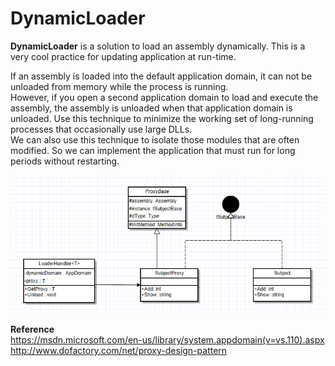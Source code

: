 # DynamicLoader
<strong>DynamicLoader</strong> is a solution to load an assembly dynamically. This is a very cool practice for updating application at run-time.

If an assembly is loaded into the default application domain, it can not be unloaded from memory while the process is running. 
<br />
However, if you open a second application domain to load and execute the assembly, the assembly is unloaded when that application domain is unloaded. Use this technique to minimize the working set of long-running processes that occasionally use large DLLs. 
<br />
We can also use this technique to isolate those modules that are often modified. So we can implement the application that must run for long periods without restarting.

<img src="https://github.com/ElijahKR/DynamicLoader/blob/master/diagram.png" />

<strong>Reference</strong>
<br />
https://msdn.microsoft.com/en-us/library/system.appdomain(v=vs.110).aspx
<br />
http://www.dofactory.com/net/proxy-design-pattern
